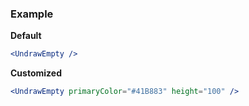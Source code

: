 ### Example

**Default**
```jsx
<UndrawEmpty />
```

**Customized**
```jsx
<UndrawEmpty primaryColor="#41B883" height="100" />
```
